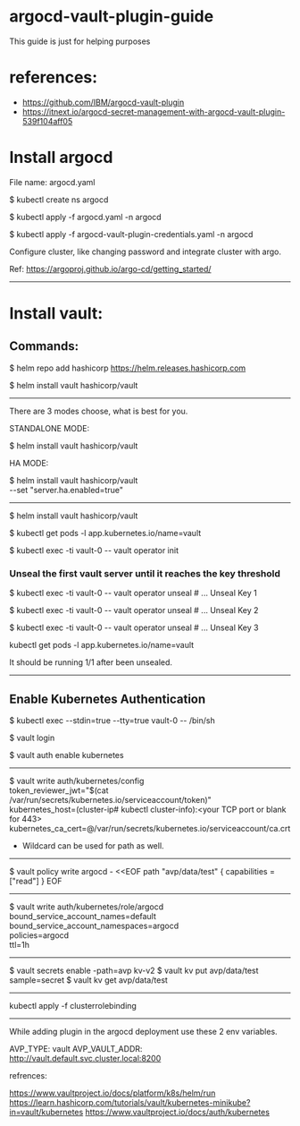 # argocd-vault-plugin-guide
This guide is just for helping purposes

# references: 

- https://github.com/IBM/argocd-vault-plugin
- https://itnext.io/argocd-secret-management-with-argocd-vault-plugin-539f104aff05

# Install argocd

File name: argocd.yaml

$ kubectl create ns argocd

$ kubectl apply -f argocd.yaml -n argocd

$ kubectl apply -f argocd-vault-plugin-credentials.yaml -n argocd

Configure cluster, like changing password and integrate cluster with argo.

Ref: https://argoproj.github.io/argo-cd/getting_started/

---
# Install vault:

## Commands:

$ helm repo add hashicorp https://helm.releases.hashicorp.com

$ helm install vault hashicorp/vault

---
There are 3 modes choose, what is best for you.

STANDALONE MODE:                                       

$ helm install vault hashicorp/vault

HA MODE:

$ helm install vault hashicorp/vault \
    --set "server.ha.enabled=true"

---

$ helm install vault hashicorp/vault

$ kubectl get pods -l app.kubernetes.io/name=vault

$ kubectl exec -ti vault-0 -- vault operator init

### Unseal the first vault server until it reaches the key threshold

$ kubectl exec -ti vault-0 -- vault operator unseal # ... Unseal Key 1

$ kubectl exec -ti vault-0 -- vault operator unseal # ... Unseal Key 2

$ kubectl exec -ti vault-0 -- vault operator unseal # ... Unseal Key 3

kubectl get pods -l app.kubernetes.io/name=vault   

It should be running 1/1 after been unsealed.

---

## Enable Kubernetes Authentication

$ kubectl exec --stdin=true --tty=true vault-0 -- /bin/sh

$ vault login

$ vault auth enable kubernetes

---
$ vault write auth/kubernetes/config \
    token_reviewer_jwt="$(cat /var/run/secrets/kubernetes.io/serviceaccount/token)" \
    kubernetes_host=(cluster-ip# kubectl cluster-info):<your TCP port or blank for 443> \
    kubernetes_ca_cert=@/var/run/secrets/kubernetes.io/serviceaccount/ca.crt

- Wildcard can be used for path as well.

---

$ vault policy write argocd - <<EOF
path "avp/data/test" {
  capabilities = ["read"]
}
EOF

---

$ vault write auth/kubernetes/role/argocd \
    bound_service_account_names=default \
    bound_service_account_namespaces=argocd \
    policies=argocd \
    ttl=1h

---

$ vault secrets enable -path=avp kv-v2
$ vault kv put avp/data/test sample=secret
$ vault kv get avp/data/test

---

kubectl apply -f clusterrolebinding

---

While adding plugin in the argocd deployment use these 2 env variables.

AVP_TYPE: vault
AVP_VAULT_ADDR: http://vault.default.svc.cluster.local:8200


refrences:

https://www.vaultproject.io/docs/platform/k8s/helm/run
https://learn.hashicorp.com/tutorials/vault/kubernetes-minikube?in=vault/kubernetes
https://www.vaultproject.io/docs/auth/kubernetes
